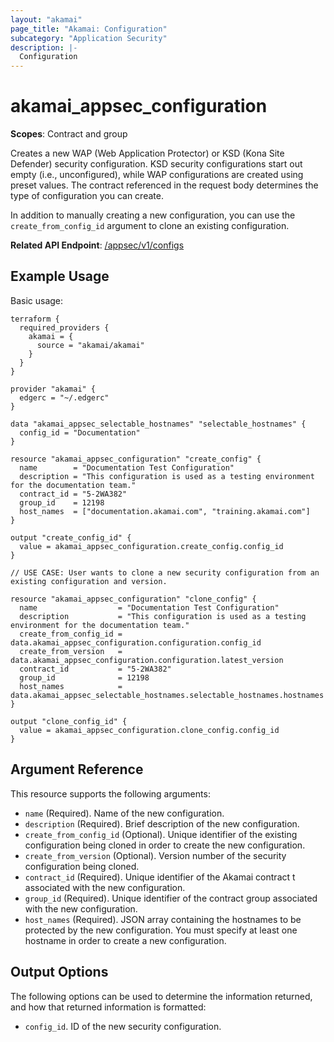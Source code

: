 ```yaml
---
layout: "akamai"
page_title: "Akamai: Configuration"
subcategory: "Application Security"
description: |-
  Configuration
---
```


# akamai_appsec_configuration

**Scopes**: Contract and group

Creates a new WAP (Web Application Protector) or KSD (Kona Site Defender) security configuration. KSD security configurations start out empty (i.e., unconfigured), while WAP configurations are created using preset values. The contract referenced in the request body determines the type of configuration you can create.

In addition to manually creating a new configuration, you can use the `create_from_config_id` argument to clone an existing configuration.

**Related API Endpoint**: [/appsec/v1/configs](https://techdocs.akamai.com/application-security/reference/post-config)

## Example Usage

Basic usage:

```
terraform {
  required_providers {
    akamai = {
      source = "akamai/akamai"
    }
  }
}

provider "akamai" {
  edgerc = "~/.edgerc"
}

data "akamai_appsec_selectable_hostnames" "selectable_hostnames" {
  config_id = "Documentation"
}

resource "akamai_appsec_configuration" "create_config" {
  name        = "Documentation Test Configuration"
  description = "This configuration is used as a testing environment for the documentation team."
  contract_id = "5-2WA382"
  group_id    = 12198
  host_names  = ["documentation.akamai.com", "training.akamai.com"]
}

output "create_config_id" {
  value = akamai_appsec_configuration.create_config.config_id
}

// USE CASE: User wants to clone a new security configuration from an existing configuration and version.

resource "akamai_appsec_configuration" "clone_config" {
  name                  = "Documentation Test Configuration"
  description           = "This configuration is used as a testing environment for the documentation team."
  create_from_config_id = data.akamai_appsec_configuration.configuration.config_id
  create_from_version   = data.akamai_appsec_configuration.configuration.latest_version
  contract_id           = "5-2WA382"
  group_id              = 12198
  host_names            = data.akamai_appsec_selectable_hostnames.selectable_hostnames.hostnames
}

output "clone_config_id" {
  value = akamai_appsec_configuration.clone_config.config_id
}
```

## Argument Reference

This resource supports the following arguments:

- `name` (Required). Name of the new configuration.
- `description` (Required). Brief description of the new configuration.
- `create_from_config_id` (Optional). Unique identifier of the existing configuration being cloned in order to create the new configuration.
- `create_from_version` (Optional). Version number of the security configuration being cloned.
- `contract_id` (Required). Unique identifier of the Akamai contract t associated with the new configuration.
- `group_id` (Required). Unique identifier of the contract group associated with the new configuration.
- `host_names` (Required). JSON array containing the hostnames to be protected by the new configuration. You must specify at least one hostname in order to create a new configuration.

## Output Options

The following options can be used to determine the information returned, and how that returned information is formatted:

- `config_id`. ID of the new security configuration.